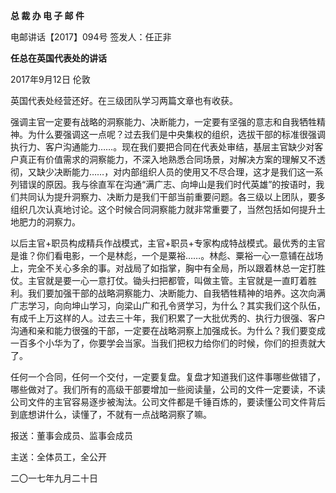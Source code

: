 **总 裁 办 电 子 邮 件**

 

电邮讲话【2017】094号           签发人：任正非

**任总在英国代表处的讲话**

2017年9月12日  伦敦

英国代表处经营还好。在三级团队学习两篇文章也有收获。

强调主官一定要有战略的洞察能力、决断能力，一定要有坚强的意志和自我牺牲精神。为什么要强调这一点呢？过去我们是中央集权的组织，选拔干部的标准很强调执行力、客户沟通能力……。现在我们要把合同在代表处审结，基层主官缺少对客户真正有价值需求的洞察能力，不深入地熟悉合同场景，对解决方案的理解又不透彻，又缺少决断能力……，对内部组织人员的使用又不尽合理，这才是我们这一系列错误的原因。我与徐直军在沟通“满广志、向坤山是我们时代英雄”的按语时，我们共同认为提升洞察力、决断力是我们干部当前重要问题。各三级以上团队，要多组织几次认真地讨论。这个时候合同洞察能力就非常重要了，当然包括如何提升土地肥力的洞察力。

以后主官+职员构成精兵作战模式，主官+职员+专家构成特战模式。最优秀的主官是谁？你们看电影，一个是林彪，一个是粟裕……。林彪、粟裕一心一意铺在战场上，完全不关心多余的事。对战局了如指掌，胸中有全局，所以跟着林总一定打胜仗。主官就是要一心一意打仗。锄头扫把都管，叫做主管。主官就是一直盯着胜利。我们要加强干部的战略洞察能力、决断能力、自我牺牲精神的培养。这次向满广志学习，向向坤山学习，向梁山广和孔令贤学习，为什么？其实我们这个队伍，有成千上万这样的人。过去三十年，我们积累了一大批优秀的、执行力很强、客户沟通和亲和能力很强的干部，一定要在战略洞察上加强成长。为什么？我们要变成一百多个小华为了，你要学会当家。当我们把权力给你们的时候，你们的担责就大了。

任何一个合同，任何一个交付，一定要复盘。复盘才知道我们这件事哪些做错了，哪些做对了。我们所有的高级干部要增加一些阅读量，公司的文件一定要读，不读公司文件的主官容易逐步被淘汰。公司文件都是千锤百炼的，要读懂公司文件背后到底想讲什么，读懂了，不就有一点战略洞察了嘛。

 





报送：董事会成员、监事会成员

主送：全体员工，全公开

二〇一七年九月二十日